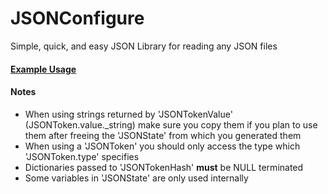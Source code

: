 # JSONConfigure
Simple, quick, and easy JSON Library for reading any JSON files

#### [Example Usage](examples/example.c)

#### Notes
- When using strings returned by 'JSONTokenValue' (JSONToken.value._string) make sure you copy them if you plan to use them after freeing the 'JSONState' from which you generated them
- When using a 'JSONToken' you should only access the type which 'JSONToken.type' specifies
- Dictionaries passed to 'JSONTokenHash' **must** be NULL terminated
- Some variables in 'JSONState' are only used internally
